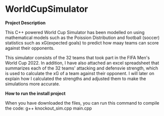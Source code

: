 # WorldCupSimulator

**Project Description**

This C++ powered World Cup Simulator has been modelled on using mathematical models such as the Poission Distribution and football (soccer) statistics such as xG(expected goals) to predict how maay teams can score against their opponents. 

This simulator consists of the 32 teams that took part in the FIFA Men's World Cup 2022. In addition, I have also attached an excel spreadsheet that summarizes each of the 32 teams' attacking and defensvie strength, which is used to calculate the xG of a team against their opponent. I will later on explain how I calculated the strengths and adjusted them to make the simulations more accurate. 



**How to run the install project**

When you have downloaded the files, you can run this command to compile the code: g++ knockout_sim.cpp main.cpp 

